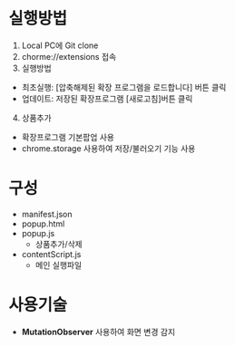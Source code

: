 # 실행방법
1. Local PC에 Git clone
2. chorme://extensions 접속
3. 실행방법
  - 최초실행: [압축해제된 확장 프로그램을 로드합니다] 버튼 클릭
  - 업데이트: 저장된 확장프로그램 [새로고침]버튼 클릭
4. 상품추가
  - 확장프로그램 기본팝업 사용
  - chrome.storage 사용하여 저장/불러오기 기능 사용

# 구성
- manifest.json
- popup.html
- popup.js
  - 상품추가/삭제
- contentScript.js
  - 메인 실행파일

# 사용기술
- **MutationObserver** 사용하여 화면 변경 감지